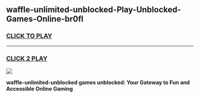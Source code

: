 
## waffle-unlimited-unblocked-Play-Unblocked-Games-Online-br0fl
<h3>
<a href="https://premium76.site?title=waffle-unlimited-unblocked&ref=25A">CLICK TO PLAY</a></h3>
<hr>

<h3>
<a href="https://premium76.site?title=waffle-unlimited-unblocked&ref=25A">CLICK 2 PLAY</a>
  
</h3>

<a href="https://premium76.site?title=waffle-unlimited-unblocked&ref=25A"><img src="https://clearcache.store/games.png"></a>


**waffle-unlimited-unblocked games unblocked: Your Gateway to Fun and Accessible Online Gaming**
